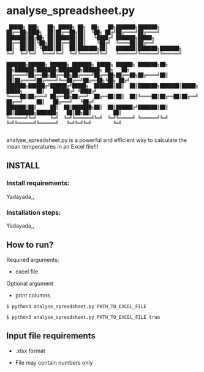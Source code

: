 
# analyse_spreadsheet.py

```
 █████╗ ███╗   ██╗ █████╗ ██╗  ██╗   ██╗███████╗███████╗                                                  
██╔══██╗████╗  ██║██╔══██╗██║  ╚██╗ ██╔╝██╔════╝██╔════╝                                                  
███████║██╔██╗ ██║███████║██║   ╚████╔╝ ███████╗█████╗                                                    
██╔══██║██║╚██╗██║██╔══██║██║    ╚██╔╝  ╚════██║██╔══╝                                                    
██║  ██║██║ ╚████║██║  ██║███████╗██║   ███████║███████╗███████╗                                          
╚═╝  ╚═╝╚═╝  ╚═══╝╚═╝  ╚═╝╚══════╝╚═╝   ╚══════╝╚══════╝╚══════╝                                          
                                                                                                          
███████╗██████╗ ██████╗ ███████╗ █████╗ ██████╗ ███████╗██╗  ██╗███████╗███████╗████████╗██████╗ ██╗   ██╗
██╔════╝██╔══██╗██╔══██╗██╔════╝██╔══██╗██╔══██╗██╔════╝██║  ██║██╔════╝██╔════╝╚══██╔══╝██╔══██╗╚██╗ ██╔╝
███████╗██████╔╝██████╔╝█████╗  ███████║██║  ██║███████╗███████║█████╗  █████╗     ██║   ██████╔╝ ╚████╔╝ 
╚════██║██╔═══╝ ██╔══██╗██╔══╝  ██╔══██║██║  ██║╚════██║██╔══██║██╔══╝  ██╔══╝     ██║   ██╔═══╝   ╚██╔╝  
███████║██║     ██║  ██║███████╗██║  ██║██████╔╝███████║██║  ██║███████╗███████╗   ██║██╗██║        ██║   
╚══════╝╚═╝     ╚═╝  ╚═╝╚══════╝╚═╝  ╚═╝╚═════╝ ╚══════╝╚═╝  ╚═╝╚══════╝╚══════╝   ╚═╝╚═╝╚═╝        ╚═╝   
                                                                                                          

```

analyse_spreadsheet.py is a powerful and efficient way to calculate the mean temperatures in an Excel file!!!

## INSTALL

### Install requirements:

   Yadayada,,
   
### Installation steps: 

   Yadayada,,
    
## How to run?
 
 Required arguments:
 * excel file 
 
 Optional argument 
 * print columns 
 
 `$ python3 analyse_spreadsheet.py PATH_TO_EXCEL_FILE` 
 
 `$ python3 analyse_spreadsheet.py PATH_TO_EXCEL_FILE true` 
 
## Input file requirements
   
   * .xlsx format
   
   * File may contain numbers only 
 
 
